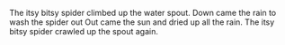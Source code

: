 
The itsy bitsy spider climbed up the water spout.
Down came the rain to wash the spider out
Out came the sun and dried up all the rain.
The itsy bitsy spider crawled up the spout again.